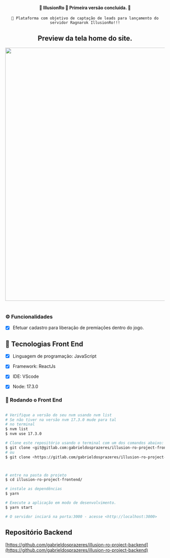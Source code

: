 <div align="center">
    <h4> 🚧  IllusionRo 🚀 Primeira versão concluída.  🚧</h4>
</div>

<div align="center">

    🚀 Plataforma com objetivo de captação de leads para lançamento do servidor Ragnarok IllusionRo!!!

</div>

<div align="center">
    <h2> Preview da tela home do site.</h2>
</div>

<div align="center">
    <img width="800px" hight="300px" src="https://i.imgur.com/X68fme7.png" /><br><br>
</div>

### ⚙️ Funcionalidades

- [x] Efetuar cadastro para liberação de premiações dentro do jogo.

## 🚀 Tecnologias Front End

- [x] Linguagem de programação: JavaScript
- [x] Framework: ReactJs
- [x] IDE: VScode
- [x] Node: 17.3.0


### 🎲 Rodando o Front End

```bash

# Verifique a versão do seu nvm usando nvm list
# Se não tiver na versão nvm 17.3.0 mude para tal
# no terminal 
$ nvm list
$ nvm use 17.3.0

# Clone este repositório usando o terminal com um dos comandos abaixo:
$ git clone <git@gitlab.com:gabrieldosprazeres/illusion-ro-project-frontend.git>
# ou
$ git clone <https://gitlab.com/gabrieldosprazeres/illusion-ro-project-frontend.git>



# entre na pasta do projeto
$ cd illusion-ro-project-frontend/

# instale as dependências
$ yarn

# Execute a aplicação em modo de desenvolvimento.
$ yarn start

# O servidor inciará na porta:3000 - acesse <http://localhost:3000>

```

## Repositório Backend
[https://github.com/gabrieldosprazeres/illusion-ro-project-backend](https://github.com/gabrieldosprazeres/illusion-ro-project-backend)
